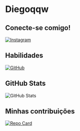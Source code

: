 # Diegoqqw

## Conecte-se comigo!
[![Instagram](https://img.shields.io/badge/-Instagram-%23E4405F?style=for-the-badge&logo=instagram&logoColor=white)](https://www.instagram.com/diegoqqw4?igsh=MWhkeWw1NTE0MmNwcQ==)
## Habilidades
[![GitHub](https://img.shields.io/badge/GitHub-100000?style=for-the-badge&logo=github&logoColor=white)](https://github.com/Diegoqqw) 
## GitHub Stats
![GitHub Stats](https://github-readme-stats.vercel.app/api?username=SEUUSERNAME&theme=transparent&bg_color=000&border_color=30A3DC&show_icons=true&icon_color=30A3DC&title_color=E94D5F&text_color=FFF)
## Minhas contribuições
[![Repo Card](https://github-readme-stats.vercel.app/api/pin/?username=SEUUSERNAME&repo=SEUREPOSITORIO&bg_color=000&border_color=30A3DC&show_icons=true&icon_color=30A3DC&title_color=E94D5F&text_color=FFF)](https://github.com/Diegoqqw/dio-lab-open-source)